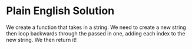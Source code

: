 # Plain English Solution

We create a function that takes in a string. We need to create a new string then loop backwards through the passed in one, adding each index to the new string. We then return it!